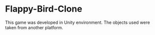 # Flappy-Bird-Clone
This game was developed in Unity environment. The objects used were taken from another platform.
